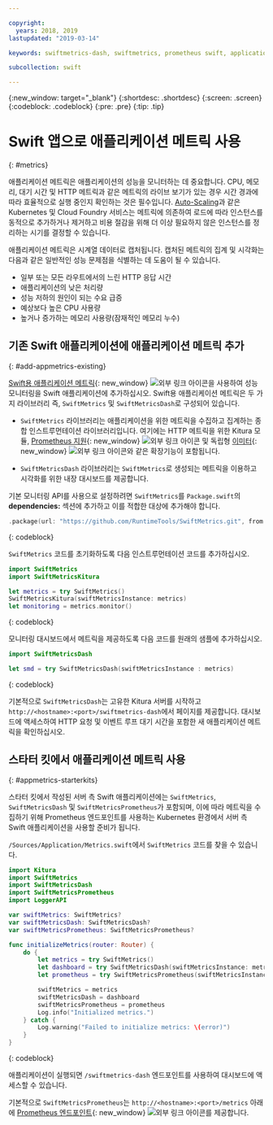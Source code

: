 ```yaml
---

copyright:
  years: 2018, 2019
lastupdated: "2019-03-14"

keywords: swiftmetrics-dash, swiftmetrics, prometheus swift, application metrics swift, swift performance, slow swift, swift dashboard, metris swift

subcollection: swift

---
```


{:new_window: target="_blank"}
{:shortdesc: .shortdesc}
{:screen: .screen}
{:codeblock: .codeblock}
{:pre: .pre}
{:tip: .tip}

# Swift 앱으로 애플리케이션 메트릭 사용
{: #metrics}

애플리케이션 메트릭은 애플리케이션의 성능을 모니터하는 데 중요합니다. CPU, 메모리, 대기 시간 및 HTTP 메트릭과 같은 메트릭의 라이브 보기가 있는 경우 시간 경과에 따라 효율적으로 실행 중인지 확인하는 것은 필수입니다. [Auto-Scaling](/docs/services/Auto-Scaling?topic=services/Auto-Scaling-get-started#get-started)과 같은 Kubernetes 및 Cloud Foundry 서비스는 메트릭에 의존하여 로드에 따라 인스턴스를 동적으로 추가하거나 제거하고 비용 절감을 위해 더 이상 필요하지 않은 인스턴스를 정리하는 시기를 결정할 수 있습니다.

애플리케이션 메트릭은 시계열 데이터로 캡처됩니다. 캡처된 메트릭의 집계 및 시각화는 다음과 같은 일반적인 성능 문제점을 식별하는 데 도움이 될 수 있습니다.

* 일부 또는 모든 라우트에서의 느린 HTTP 응답 시간
* 애플리케이션의 낮은 처리량
* 성능 저하의 원인이 되는 수요 급증
* 예상보다 높은 CPU 사용량
* 높거나 증가하는 메모리 사용량(잠재적인 메모리 누수)

## 기존 Swift 애플리케이션에 애플리케이션 메트릭 추가
{: #add-appmetrics-existing}

[Swift용 애플리케이션 메트릭](https://developer.ibm.com/swift/monitoring-diagnostics/application-metrics-for-swift/){: new_window} ![외부 링크 아이콘](../../icons/launch-glyph.svg "외부 링크 아이콘")을 사용하여 성능 모니터링을 Swift 애플리케이션에 추가하십시오. Swift용 애플리케이션 메트릭은 두 가지 라이브러리 즉, `SwiftMetrics` 및 `SwiftMetricsDash`로 구성되어 있습니다.

* `SwiftMetrics` 라이브러리는 애플리케이션을 위한 메트릭을 수집하고 집계하는 종합 인스트루먼테이션 라이브러리입니다. 여기에는 HTTP 메트릭을 위한 Kitura 모듈, [Prometheus 지원](https://github.com/RuntimeTools/SwiftMetrics#prometheus-support){: new_window} ![외부 링크 아이콘](../../icons/launch-glyph.svg "외부 링크 아이콘") 및 독립형 [이미터](https://github.com/RuntimeTools/SwiftMetrics#application-metrics-for-swift-agent){: new_window} ![외부 링크 아이콘](../../icons/launch-glyph.svg "외부 링크 아이콘")와 같은 확장기능이 포함됩니다.

* `SwiftMetricsDash` 라이브러리는 `SwiftMetrics`로 생성되는 메트릭을 이용하고 시각화를 위한 내장 대시보드를 제공합니다.

기본 모니터링 API를 사용으로 설정하려면 `SwiftMetrics`를 `Package.swift`의 **dependencies:** 섹션에 추가하고 이를 적합한 대상에 추가해야 합니다.
```swift
.package(url: "https://github.com/RuntimeTools/SwiftMetrics.git", from: "2.4.0")
```
{: codeblock}

`SwiftMetrics` 코드를 초기화하도록 다음 인스트루먼테이션 코드를 추가하십시오.
```swift
import SwiftMetrics
import SwiftMetricsKitura

let metrics = try SwiftMetrics()
SwiftMetricsKitura(swiftMetricsInstance: metrics)
let monitoring = metrics.monitor()
```
{: codeblock}

모니터링 대시보드에서 메트릭을 제공하도록 다음 코드를 원래의 샘플에 추가하십시오.
```swift
import SwiftMetricsDash

let smd = try SwiftMetricsDash(swiftMetricsInstance : metrics)
```  
{: codeblock}

기본적으로 `SwiftMetricsDash`는 고유한 Kitura 서버를 시작하고 `http://<hostname>:<port>/swiftmetrics-dash`에서 페이지를 제공합니다. 대시보드에 액세스하여 HTTP 요청 및 이벤트 루프 대기 시간을 포함한 새 애플리케이션 메트릭을 확인하십시오.

## 스타터 킷에서 애플리케이션 메트릭 사용
{: #appmetrics-starterkits}

스타터 킷에서 작성된 서버 측 Swift 애플리케이션에는 `SwiftMetrics`, `SwiftMetricsDash` 및 `SwiftMetricsPrometheus`가 포함되며, 이에 따라 메트릭을 수집하기 위해 Prometheus 엔드포인트를 사용하는 Kubernetes 환경에서 서버 측 Swift 애플리케이션을 사용할 준비가 됩니다.

`/Sources/Application/Metrics.swift`에서 `SwiftMetrics` 코드를 찾을 수 있습니다.
```swift
import Kitura
import SwiftMetrics
import SwiftMetricsDash
import SwiftMetricsPrometheus
import LoggerAPI

var swiftMetrics: SwiftMetrics?
var swiftMetricsDash: SwiftMetricsDash?
var swiftMetricsPrometheus: SwiftMetricsPrometheus?

func initializeMetrics(router: Router) {
    do {
        let metrics = try SwiftMetrics()
        let dashboard = try SwiftMetricsDash(swiftMetricsInstance: metrics, endpoint: router)
        let prometheus = try SwiftMetricsPrometheus(swiftMetricsInstance: metrics, endpoint: router)

        swiftMetrics = metrics
        swiftMetricsDash = dashboard
        swiftMetricsPrometheus = prometheus
        Log.info("Initialized metrics.")
    } catch {
        Log.warning("Failed to initialize metrics: \(error)")
    }
}
```
{: codeblock}

애플리케이션이 실행되면 `/swiftmetrics-dash` 엔드포인트를 사용하여 대시보드에 액세스할 수 있습니다.

기본적으로 `SwiftMetricsPrometheus`는 `http://<hostname>:<port>/metrics` 아래에 [Prometheus 엔드포인트](https://prometheus.io/){: new_window} ![외부 링크 아이콘](../../icons/launch-glyph.svg "외부 링크 아이콘")를 제공합니다. 
